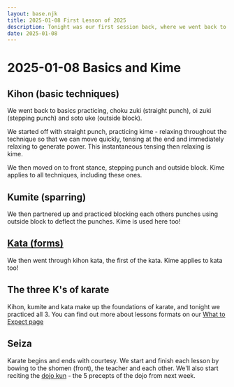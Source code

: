 ```yaml
---
layout: base.njk
title: 2025-01-08 First Lesson of 2025
description: Tonight was our first session back, where we went back to basics, but also covered a new topic - 'kime'.
date: 2025-01-08
---
```

# 2025-01-08 Basics and Kime

## Kihon (basic techniques)

We went back to basics practicing, choku zuki (straight punch), oi zuki (stepping punch) and soto uke (outside block).

We started off with straight punch, practicing kime - relaxing throughout the technique so that we can move quickly, tensing at the end and immediately relaxing to generate power. This instantaneous tensing then relaxing is kime.

We then moved on to front stance, stepping punch and outside block. Kime applies to all techniques, including these ones.

## Kumite (sparring)

We then partnered up and practiced blocking each others punches using outside block to deflect the punches. Kime is used here too!

## [Kata (forms)](/kata/heian/)

We then went through kihon kata, the first of the kata. Kime applies to kata too! 

## The three K's of karate

Kihon, kumite and kata make up the foundations of karate, and tonight we practiced all 3. You can find out more about lessons formats on our [What to Expect page](/training/whattoexpect/)

## Seiza

Karate begins and ends with courtesy. We start and finish each lesson by bowing to the shomen (front), the teacher and each other. We'll also start reciting the [dojo kun](/dojokun) - the 5 precepts of the dojo from next week.
